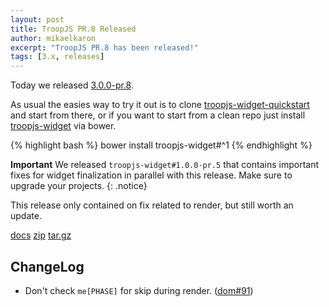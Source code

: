 ```yaml
---
layout: post
title: TroopJS PR.8 Released
author: mikaelkaron
excerpt: "TroopJS PR.8 has been released!"
tags: [3.x, releases]
---
```


Today we released [3.0.0-pr.8](https://github.com/troopjs/troopjs/releases/tag/3.0.0-pr.8).

As usual the easies way to try it out is to clone [troopjs-widget-quickstart](https://github.com/troopjs/troopjs-widget-quickstart/) and start from there, or if you want to start from a clean repo just install [troopjs-widget](https://github.com/troopjs/troopjs-widget) via bower.

{% highlight bash %}
bower install troopjs-widget#^1
{% endhighlight %}

**Important** We released `troopjs-widget#1.0.0-pr.5` that contains important fixes for widget finalization in parallel with this release. Make sure to upgrade your projects.
{: .notice}

This release only contained on fix related to render, but still worth an update.

<div markdown="0">
<a href="https://cdn.rawgit.com/troopjs/troopjs/3.0.0-pr.8/docs/index.html" class="btn btn-info">docs</a>
<a href="https://github.com/troopjs/troopjs/archive/3.0.0-pr.8.zip" class="btn btn-success">zip</a>
<a href="https://github.com/troopjs/troopjs/archive/3.0.0-pr.8.tar.gz" class="btn btn-success">tar.gz</a>
</div>

## ChangeLog

- Don't check `me[PHASE]` for skip during render. ([dom#91](https://github.com/troopjs/troopjs-dom/pull/91))
